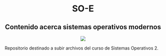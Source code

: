 <h1 align="center"> SO-E </h1>
<h2 align="center"> Contenido acerca sistemas operativos modernos </h2>
<p align="center">
   <img src="https://img.shields.io/badge/STATUS-EN%20DESAROLLO-green">
</p>

Repositorio destinado a subir archivos del curso de Sistemas Operativos 2.
